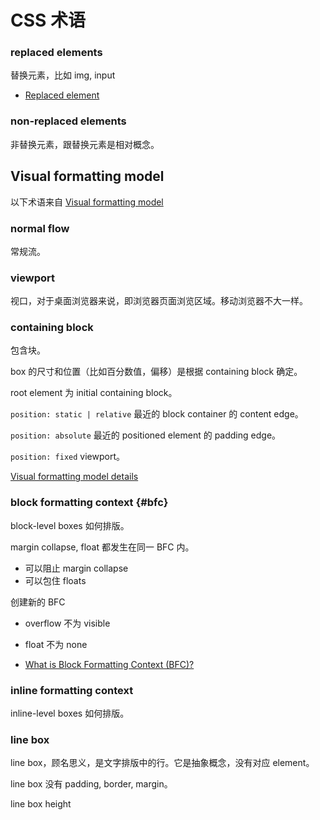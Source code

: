 # CSS 术语

### replaced elements

替换元素，比如 img, input

- [Replaced element](https://developer.mozilla.org/en-US/docs/Web/CSS/Replaced_element)

### non-replaced elements

非替换元素，跟替换元素是相对概念。

## Visual formatting model

以下术语来自 [Visual formatting model](https://ynotes.yanxyz.io/css2/visuren.html)

### normal flow

常规流。

### viewport

视口，对于桌面浏览器来说，即浏览器页面浏览区域。移动浏览器不大一样。

### containing block

包含块。

box 的尺寸和位置（比如百分数值，偏移）是根据 containing block 确定。

root element 为 initial containing block。

`position: static | relative` 最近的 block container 的 content edge。

`position: absolute` 最近的 positioned element 的 padding edge。

`position: fixed` viewport。

[Visual formatting model details](https://ynotes.github.io/css2/visudet.html#inline-width)


### block formatting context {#bfc}

block-level boxes 如何排版。

margin collapse, float 都发生在同一 BFC 内。

- 可以阻止 margin collapse
- 可以包住 floats

创建新的 BFC

- overflow 不为 visible
- float 不为 none

- [What is Block Formatting Context (BFC)?](http://lucybain.com/blog/2015/css-block-formatting-context/)

### inline formatting context

inline-level boxes 如何排版。

### line box

line box，顾名思义，是文字排版中的行。它是抽象概念，没有对应 element。

line box 没有 padding, border, margin。

line box height
